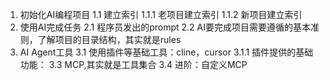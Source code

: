 1. 初始化AI编程项目
1.1 建立索引
1.1.1 老项目建立索引
1.1.2 新项目建立索引
2. 使用AI完成任务
2.1 程序员发出的prompt
2.2 AI要完成项目需要遵循的基本准则，了解项目的目录结构，其实就是rules
3. AI Agent工具
3.1 使用插件等基础工具：cline，cursor
3.1.1 插件提供的基础功能：
3.3 MCP,其实就是工具集合
3.4 进阶：自定义MCP